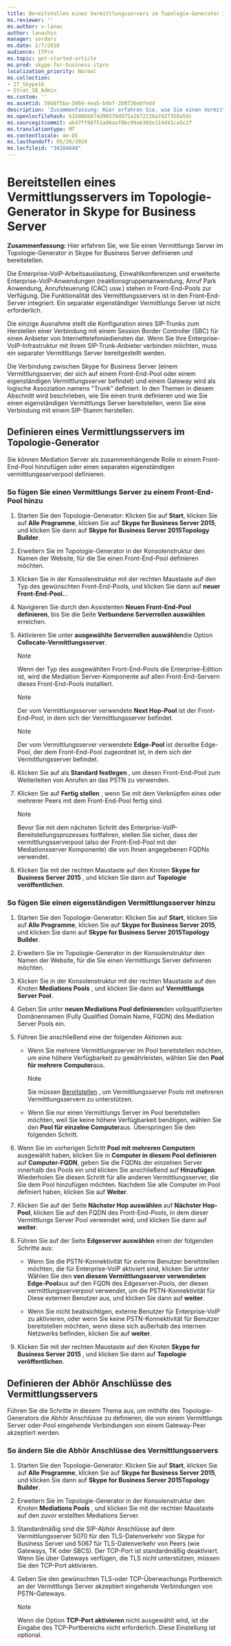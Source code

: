 ```yaml
---
title: Bereitstellen eines Vermittlungsservers im Topologie-Generator in Skype for Business Server
ms.reviewer: ''
ms.author: v-lanac
author: lanachin
manager: serdars
ms.date: 2/7/2018
audience: ITPro
ms.topic: get-started-article
ms.prod: skype-for-business-itpro
localization_priority: Normal
ms.collection:
- IT_Skype16
- Strat_SB_Admin
ms.custom: ''
ms.assetid: 59d8f5ba-5064-4ea5-b4bf-2b9736e0fedd
description: 'Zusammenfassung: Hier erfahren Sie, wie Sie einen Vermittlungs Server im Topologie-Generator in Skype for Business Server definieren und bereitstellen.'
ms.openlocfilehash: 61b90bb874d96579d975a1672238a7427350a5dc
ms.sourcegitcommit: ab47ff88f51a96aaf8bc99a6303e114d41ca5c2f
ms.translationtype: MT
ms.contentlocale: de-DE
ms.lasthandoff: 05/20/2019
ms.locfileid: "34284648"
---
```

# <a name="deploy-a-mediation-server-in-topology-builder-in-skype-for-business-server"></a>Bereitstellen eines Vermittlungsservers im Topologie-Generator in Skype for Business Server
 
**Zusammenfassung:** Hier erfahren Sie, wie Sie einen Vermittlungs Server im Topologie-Generator in Skype for Business Server definieren und bereitstellen.
  
Die Enterprise-VoIP-Arbeitsauslastung, Einwahlkonferenzen und erweiterte Enterprise-VoIP-Anwendungen (reaktionsgruppenanwendung, Anruf Park Anwendung, Anrufsteuerung (CAC) usw.) stehen in Front-End-Pools zur Verfügung. Die Funktionalität des Vermittlungsservers ist in den Front-End-Server integriert. Ein separater eigenständiger Vermittlungs Server ist nicht erforderlich. 
  
Die einzige Ausnahme stellt die Konfiguration eines SIP-Trunks zum Herstellen einer Verbindung mit einem Session Border Controller (SBC) für einen Anbieter von Internettelefoniediensten dar. Wenn Sie Ihre Enterprise-VoIP-Infrastruktur mit Ihrem SIP-Trunk-Anbieter verbinden möchten, muss ein separater Vermittlungs Server bereitgestellt werden.
  
Die Verbindung zwischen Skype for Business Server (einem Vermittlungsserver, der sich auf einem Front-End-Pool oder einem eigenständigen Vermittlungsserver befindet) und einem Gateway wird als logische Assoziation namens "Trunk" definiert. In den Themen in diesem Abschnitt wird beschrieben, wie Sie einen trunk definieren und wie Sie einen eigenständigen Vermittlungs Server bereitstellen, wenn Sie eine Verbindung mit einem SIP-Stamm herstellen.
  
## <a name="define-a-mediation-server-in-topology-builder"></a>Definieren eines Vermittlungsservers im Topologie-Generator

Sie können Mediation Server als zusammenhängende Rolle in einem Front-End-Pool hinzufügen oder einen separaten eigenständigen vermittlungsserverpool definieren.
  
### <a name="to-add-a-mediation-server-to-a-front-end-pool"></a>So fügen Sie einen Vermittlungs Server zu einem Front-End-Pool hinzu

1. Starten Sie den Topologie-Generator: Klicken Sie auf **Start**, klicken Sie auf **Alle Programme**, klicken Sie auf **Skype for Business Server 2015**, und klicken Sie dann auf **Skype for Business Server 2015Topology Builder**.
    
2. Erweitern Sie im Topologie-Generator in der Konsolenstruktur den Namen der Website, für die Sie einen Front-End-Pool definieren möchten.
    
3. Klicken Sie in der Konsolenstruktur mit der rechten Maustaste auf den Typ des gewünschten Front-End-Pools, und klicken Sie dann auf **neuer Front-End-Pool.**..
    
4. Navigieren Sie durch den Assistenten **Neuen Front-End-Pool definieren**, bis Sie die Seite **Verbundene Serverrollen auswählen** erreichen.
    
5. Aktivieren Sie unter **ausgewählte Serverrollen auswählen**die Option **Collocate-Vermittlungsserver**.
    
    > [!NOTE]
    > Wenn der Typ des ausgewählten Front-End-Pools die Enterprise-Edition ist, wird die Mediation Server-Komponente auf allen Front-End-Servern dieses Front-End-Pools installiert. 
  
    > [!NOTE]
    > Der vom Vermittlungsserver verwendete **Next Hop-Pool** ist der Front-End-Pool, in dem sich der Vermittlungsserver befindet.
  
    > [!NOTE]
    > Der vom Vermittlungsserver verwendete **Edge-Pool** ist derselbe Edge-Pool, der dem Front-End-Pool zugeordnet ist, in dem sich der Vermittlungsserver befindet.
  
6. Klicken Sie auf als **Standard festlegen** , um diesen Front-End-Pool zum Weiterleiten von Anrufen an das PSTN zu verwenden.
    
7. Klicken Sie auf **Fertig stellen** , wenn Sie mit dem Verknüpfen eines oder mehrerer Peers mit dem Front-End-Pool fertig sind.
    
    > [!NOTE]
    > Bevor Sie mit dem nächsten Schritt des Enterprise-VoIP-Bereitstellungsprozesses fortfahren, stellen Sie sicher, dass der vermittlungsserverpool (also der Front-End-Pool mit der Mediationsserver Komponente) die von Ihnen angegebenen FQDNs verwendet. 
  
8. Klicken Sie mit der rechten Maustaste auf den Knoten **Skype for Business Server 2015** , und klicken Sie dann auf **Topologie veröffentlichen**.
    
### <a name="to-add-a-standalone-mediation-server"></a>So fügen Sie einen eigenständigen Vermittlungsserver hinzu

1. Starten Sie den Topologie-Generator: Klicken Sie auf **Start**, klicken Sie auf **Alle Programme**, klicken Sie auf **Skype for Business Server 2015**, und klicken Sie dann auf **Skype for Business Server 2015Topology Builder**.
    
2. Erweitern Sie im Topologie-Generator in der Konsolenstruktur den Namen der Website, für die Sie einen Vermittlungs Server definieren möchten.
    
3. Klicken Sie in der Konsolenstruktur mit der rechten Maustaste auf den Knoten **Mediations Pools** , und klicken Sie dann auf **Vermittlungs Server Pool**.
    
4. Geben Sie unter **neuen Mediations Pool definieren**den vollqualifizierten Domänennamen (Fully Qualified Domain Name, FQDN) des Mediation Server Pools ein.
    
5. Führen Sie anschließend eine der folgenden Aktionen aus:
    
   - Wenn Sie mehrere Vermittlungsserver im Pool bereitstellen möchten, um eine höhere Verfügbarkeit zu gewährleisten, wählen Sie den **Pool für mehrere Computer**aus.
    
     > [!NOTE]
     > Sie müssen [Bereitstellen](../../plan-your-deployment/network-requirements/load-balancing.md#BKMK_DNSLoadBalancing) , um Vermittlungsserver Pools mit mehreren Vermittlungsservern zu unterstützen.
  
   - Wenn Sie nur einen Vermittlungs Server im Pool bereitstellen möchten, weil Sie keine höhere Verfügbarkeit benötigen, wählen Sie den **Pool für einzelne Computer**aus. Überspringen Sie den folgenden Schritt.
    
6. Wenn Sie im vorherigen Schritt **Pool mit mehreren Computern** ausgewählt haben, klicken Sie in **Computer in diesem Pool definieren** auf **Computer-FQDN**, geben Sie die FQDNs der einzelnen Server innerhalb des Pools ein und klicken Sie anschließend auf **Hinzufügen**. Wiederholen Sie diesen Schritt für alle anderen Vermittlungsserver, die Sie dem Pool hinzufügen möchten. Nachdem Sie alle Computer im Pool definiert haben, klicken Sie auf **Weiter**.
    
7. Klicken Sie auf der Seite **Nächster Hop auswählen** auf **Nächster Hop-Pool**, klicken Sie auf den FQDN des Front-End-Pools, in dem dieser Vermittlungs Server Pool verwendet wird, und klicken Sie dann auf **weiter**.
    
8. Führen Sie auf der Seite **Edgeserver auswählen** einen der folgenden Schritte aus:
    
   - Wenn Sie die PSTN-Konnektivität für externe Benutzer bereitstellen möchten, die für Enterprise-VoIP aktiviert sind, klicken Sie unter Wählen Sie den **von diesem Vermittlungsserver verwendeten Edge-Pool**aus auf den FQDN des Edgeserver-Pools, der diesen vermittlungsserverpool verwendet, um die PSTN-Konnektivität für Diese externen Benutzer aus, und klicken Sie dann auf **weiter**.
    
   - Wenn Sie nicht beabsichtigen, externe Benutzer für Enterprise-VoIP zu aktivieren, oder wenn Sie keine PSTN-Konnektivität für Benutzer bereitstellen möchten, wenn diese sich außerhalb des internen Netzwerks befinden, klicken Sie auf **weiter**.
    
9. Klicken Sie mit der rechten Maustaste auf den Knoten **Skype for Business Server 2015** , und klicken Sie dann auf **Topologie veröffentlichen**.
    
## <a name="define-the-mediation-server-listening-ports"></a>Definieren der Abhör Anschlüsse des Vermittlungsservers

Führen Sie die Schritte in diesem Thema aus, um mithilfe des Topologie-Generators die Abhör Anschlüsse zu definieren, die von einem Vermittlungs Server oder-Pool eingehende Verbindungen von einem Gateway-Peer akzeptiert werden.
  
### <a name="to-modify-the-mediation-server-listening-ports"></a>So ändern Sie die Abhör Anschlüsse des Vermittlungsservers

1. Starten Sie den Topologie-Generator: Klicken Sie auf **Start**, klicken Sie auf **Alle Programme**, klicken Sie auf **Skype for Business Server 2015**, und klicken Sie dann auf **Skype for Business Server 2015Topology Builder**.
    
2. Erweitern Sie im Topologie-Generator in der Konsolenstruktur den Knoten **Mediations Pools** , und klicken Sie mit der rechten Maustaste auf den zuvor erstellten Mediations Server.
    
3. Standardmäßig sind die SIP-Abhör Anschlüsse auf dem Vermittlungsserver 5070 für den TLS-Datenverkehr von Skype for Business Server und 5067 für TLS-Datenverkehr von Peers (wie Gateways, TK oder SBCS). Der TCP-Port ist standardmäßig deaktiviert. Wenn Sie über Gateways verfügen, die TLS nicht unterstützen, müssen Sie den TCP-Port aktivieren.
    
4. Geben Sie den gewünschten TLS-oder TCP-Überwachungs Portbereich an der Vermittlungs Server akzeptiert eingehende Verbindungen von PSTN-Gateways.
    
    > [!NOTE]
    > Wenn die Option **TCP-Port aktivieren** nicht ausgewählt wird, ist die Eingabe des TCP-Portbereichs nicht erforderlich. Diese Einstellung ist optional.
  

